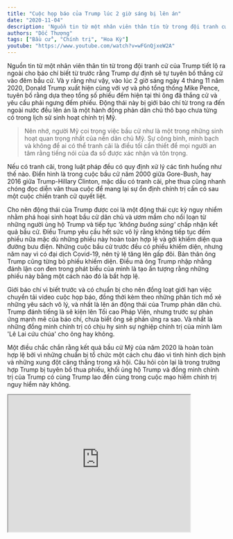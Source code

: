 ```yaml
---
title: "Cuộc họp báo của Trump lúc 2 giờ sáng bị lên án"
date: "2020-11-04"
description: 'Nguồn tin từ một nhân viên thân tín từ trong đội tranh cử của Trump tiết lộ ra ngoài cho báo chí biết từ trước rằng Trump dự định sẽ tự tuyên bố thắng cử vào đêm bầu cử. Và y rằng như vậy, vào lúc 2 giờ sáng ngày 4 tháng 11 năm 2020, Donald Trump xuất hiện cùng với vợ và phó tổng thống Mike Pence, tuyên bố rằng dựa theo tổng số phiếu đếm hiện tại thì ông đã thắng cử và yêu cầu phải ngưng đếm phiếu. Động thái này bị giới báo chí từ trong ra đến ngoài nước đều lên án là một hành động phản dân chủ thô bạo chưa từng có trong lịch sử sinh hoạt chính trị Mỹ.'
authors: "Dốc Thượng"
tags: ["Bầu cử", "Chính trị", "Hoa Kỳ"]
youtube: "https://www.youtube.com/watch?v=wFGnQjxeW2A"
---
```


Nguồn tin từ một nhân viên thân tín từ trong đội tranh cử của Trump tiết lộ ra ngoài cho báo chí biết từ trước rằng Trump dự định sẽ tự tuyên bố thắng cử vào đêm bầu cử. Và y rằng như vậy, vào lúc 2 giờ sáng ngày 4 tháng 11 năm 2020, Donald Trump xuất hiện cùng với vợ và phó tổng thống Mike Pence, tuyên bố rằng dựa theo tổng số phiếu đếm hiện tại thì ông đã thắng cử và yêu cầu phải ngưng đếm phiếu. Động thái này bị giới báo chí từ trong ra đến ngoài nước đều lên án là một hành động phản dân chủ thô bạo chưa từng có trong lịch sử sinh hoạt chính trị Mỹ.

>Nên nhớ, người Mỹ coi trọng việc bầu cử như là một trong những sinh hoạt quan trọng nhất của nền dân chủ Mỹ. Sự công bình, minh bạch và không để ai có thể tranh cãi là điều tối cần thiết để mọi người an tâm rằng tiếng nói của đa số được xác nhận và tôn trọng. 

Nếu có tranh cãi, trong luật pháp đều có quy định xử lý các tình huống như thế nào. Điển hình là trong cuộc bầu cử năm 2000 giữa Gore-Bush, hay 2016 giữa Trump-Hillary Clinton, mặc dầu có tranh cãi, phe thua cũng nhanh chóng đọc diễn văn thua cuộc để mang lại sự ổn định chính trị cần có sau một cuộc chiến tranh cử quyết liệt. 

Cho nên động thái của Trump được coi là một động thái cực kỳ nguy nhiểm nhằm phá hoại sinh hoạt bầu cử dân chủ và ươm mầm cho nổi loạn từ những người ủng hộ Trump và tiếp tục _'không buông súng'_ chấp nhận kết quả bầu cử. Điều Trump yêu cầu hết sức vô lý rằng không tiếp tục đếm phiếu nữa mặc dù những phiếu này hoàn toàn hợp lệ và gởi khiếm diện qua đường bưu điện. Những cuộc bầu cử trước đều có phiếu khiếm diện, nhưng năm nay vì có đại dịch Covid-19, nên tỷ lệ tăng lên gấp đôi. Bản thân ông Trump cũng từng bỏ phiếu khiếm diện. Điều mà ông Trump nhập nhằng đánh lận con đen trong phát biểu của mình là tạo ấn tượng rằng những phiếu này bằng một cách nào đó là bất hợp lệ. 

Giới báo chí vì biết trước và có chuẩn bị cho nên đồng loạt giới hạn việc chuyển tải video cuộc họp báo, đồng thời kèm theo những phân tích mổ xẻ những yêu sách vô lý, và nhất là lên án động thái của Trump phản dân chủ. Trump đánh tiếng là sẽ kiện lên Tối cao Pháp Viện, nhưng trước sự phản ứng mạnh mẽ của báo chí, chưa biết ông sẽ phản ứng ra sao. Và nhất là những đồng minh chính trị có chịu hy sinh sự nghiệp chính trị của mình làm 'Lê Lai cứu chúa' cho ông hay không. 

Một điều chắc chắn rằng kết quả bầu cử Mỹ của năm 2020 là hoàn toàn hợp lệ bởi vì những chuẩn bị tổ chức một cách chu đáo vì tình hình dịch bịnh và những xung đột căng thẳng trong xã hội. Câu hỏi còn lại là trong trường hợp Trump bị tuyên bố thua phiếu, khối ủng hộ Trump và đồng minh chính trị của Trump có cùng Trump lao đến cùng trong cuộc mạo hiểm chính trị nguy hiểm này không.









<iframe width="420" height="315" src="https://www.youtube.com/embed/wFGnQjxeW2A"></iframe>